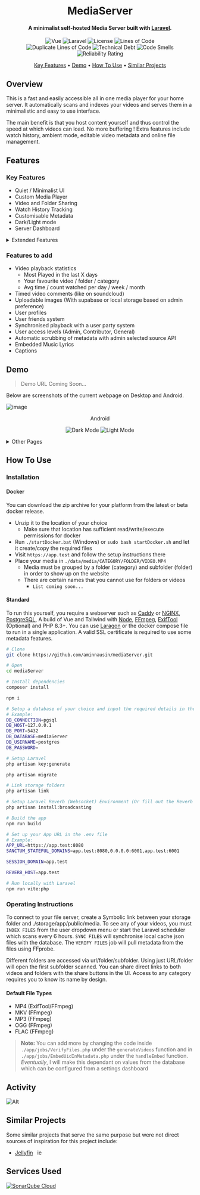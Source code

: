 <h1 align="center" style="display: block; border: none; padding: 0px;">MediaServer</h1>
<!-- <p  align="center"> -->
  <!-- <br>
  <a href="http://www.amitmerchant.com/electron-markdownify"><img src="https://raw.githubusercontent.com/amitmerchant1990/electron-markdownify/master/app/img/markdownify.png" alt="Markdownify" width="200"></a>
  <br> -->
    <!-- # MediaServer -->
  <!-- <br> -->
<!-- </p> -->

#### <p  align="center">A minimalist self-hosted Media Server built with <a href="https://laravel.com/" target="_blank">Laravel</a>. </p>

<p  align="center">
    <img src="https://img.shields.io/badge/vue-v3.5.14-white" alt="Vue">
    <img src="https://img.shields.io/badge/laravel-v11.44-F9322C" alt="Laravel">
    <img src="https://img.shields.io/badge/license-AGPL%20V3-purple" alt="License">
    <img src="https://sonarcloud.io/api/project_badges/measure?project=aminnausin_mediaServer&metric=ncloc" alt="Lines of Code">
    <br/>
    <img src="https://sonarcloud.io/api/project_badges/measure?project=aminnausin_mediaServer&metric=duplicated_lines_density" alt="Duplicate Lines of Code">
    <img src="https://sonarcloud.io/api/project_badges/measure?project=aminnausin_mediaServer&metric=sqale_index" alt="Technical Debt">
    <img src="https://sonarcloud.io/api/project_badges/measure?project=aminnausin_mediaServer&metric=code_smells" alt="Code Smells">
    <img src="https://sonarcloud.io/api/project_badges/measure?project=aminnausin_mediaServer&metric=reliability_rating" alt="Reliability Rating">
</p>

<p  align="center">
  <a href="#features">Key Features</a> •
  <a href="#demo">Demo</a> •
  <a href="#how-to-use">How To Use</a> •
  <a href="#similar-projects">Similar Projects</a>
</p>

<!-- ![screenshot](.gif) -->

## Overview

This is a fast and easily accessible all in one media player for your home server.
It automatically scans and indexes your videos and serves them in a minimalistic and easy to use interface.

The main benefit is that you host content yourself and thus control the speed at which videos can load. No more buffering !
Extra features include watch history, ambient mode, editable video metadata and online file management.

## Features

### Key Features

- Quiet / Minimalist UI
- Custom Media Player
- Video and Folder Sharing
- Watch History Tracking
- Customisable Metadata
- Dark/Light mode
- Server Dashboard

<details>
<summary>Extended Features</summary>

- Quiet / Minimalist UI
- Custom Media Player
  - New UI
  - Music Support (with cover art)
  - Keybinds
    - k (play/pause)
    - j / LeftArrow (rewind 10s)
    - l / rightArrow (fast forward 10s)
    - SHIFT+N (play next)
    - SHIFT+P (play previous)
    - m (mute/unmute)
    - f (full screen/exit full screen)
  - Speed Controls
  - Player Statistics
  - Ambient Background
    - Provides ambient backlight based on video content in darkmode
    - Can be disabled
  - Video Playback Heatmap
    - Shows up after 5 seeks to any point in a video
    - Ranges from 1 to 25 at any 100th point in the video
    - Can be disabled
  - Watch Party UI Demo (upcoming)
- Video and Folder Sharing
  - With video id or folder name in the URL
- Customisable Video Metadata
  - Thumbnail
  - Description
  - Episode / Season number
  - Release Dates
  - Tags
- Customisable Folder Metadata
  - Thumbnail
  - Description
  - Release Dates
  - Studio
- Watch History Tracking
  - Can filter history by any video or folder attribute
- View Counts
  - See how many times you have viewed a video vs everybody else
- Persistent Metadata
  - Moved or reuploaded videos will be matched with pre-existing metadata
- Dark/Light mode
- Server Dashboard
  - Index process manager
  - Library Manager
  - Folder Manager
  - User Manager
  - Server Statistics
  </details>

### Features to add

- Video playback statistics
  - Most Played in the last X days
  - Your favourite video / folder / category
  - Avg time / count watched per day / week / month
- Timed video comments (like on soundcloud)
- Uploadable images (With supabase or local storage based on admin preference)
- User profiles
- User friends system
- Synchronised playback with a user party system
- User access levels (Admin, Contributor, General)
- Automatic scrubbing of metadata with admin selected source API
- Embedded Music Lyrics
- Captions

## Demo

> Demo URL Coming Soon...

Below are screenshots of the current webpage on Desktop and Android.

<!-- ![image](https://github.com/aminnausin/mediaServer/assets/83550431/495ba4cb-0e30-45e3-91b7-d3a3dae454b6) -->
<!-- ![image](https://github.com/aminnausin/mediaServer/assets/83550431/7df9dbe1-efec-4aad-ae64-df857f718480) -->
<!-- (https://github.com/aminnausin/mediaServer/assets/83550431/bdd531b0-85f9-499e-8f96-5d853f080cad)-->
<!-- (https://github.com/aminnausin/mediaServer/assets/83550431/5e99db0d-ca0d-477e-add4-fd2144790165)-->
<!-- |![Dark](https://github.com/user-attachments/assets/f0db341f-c3c8-44d0-8faf-a16e6f958726)|![Light](https://github.com/user-attachments/assets/ed82c114-940b-4ca1-ad8d-d2bab62f1851)| -->
<!--| ![Dark](https://github.com/user-attachments/assets/70c17425-96f2-4516-a7ce-c046d45f90c4) | ![Light](https://github.com/user-attachments/assets/b17d374c-9334-457e-9c49-768d2d38c291) | -->

<!-- ![image](https://github.com/user-attachments/assets/37313603-68b2-46f4-8190-5a0a692acecf)
![image](https://github.com/user-attachments/assets/b7a10430-d98c-4d5c-9a8f-a550434eb9c1) -->

![image](https://github.com/user-attachments/assets/b0b33874-6643-47e7-bcbd-4c16bcfa3f50)

<!--
![Dark](https://github.com/user-attachments/assets/8813ac95-3874-44a5-b1e2-5fc7ef73e768)
![Light](https://github.com/user-attachments/assets/2da8c1ce-41f4-4462-afdb-bf9bc5856db8) -->

<p align="center">
Android
</p>

<p  align="center">
    <img src="https://github.com/user-attachments/assets/dba26693-265f-4fe8-a1b1-c3d62e5f0974" alt="Dark Mode">
    <img src="https://github.com/user-attachments/assets/d6e47258-f6a5-4bc5-9363-a9bff154e813" alt="Light Mode">
</p>

<details>
<summary>Other Pages</summary>

### Music Player

<!-- ![image](https://github.com/user-attachments/assets/6b20b784-e781-45f9-bf3d-5f31947329de)
![image](https://github.com/user-attachments/assets/2b1da093-d026-4db1-b4a4-741be37510e7) -->

![image](https://github.com/user-attachments/assets/59a335c7-9b19-42ba-9bc0-8d0f3c2bf3cf)

### Player Options

![image](https://github.com/user-attachments/assets/23feedaf-74b0-4fe4-b239-804bb4d0f1fe)
![image](https://github.com/user-attachments/assets/05a2e4fd-e1c4-4fce-baed-31c850315a4c)

### Setup Page

![image](https://github.com/user-attachments/assets/6953e236-e93d-45a4-b044-12f973781730)

### Analytics

<!-- ![image](https://github.com/user-attachments/assets/625e29b7-506f-4cf6-890f-ebdff50c6ea0) -->

![image](https://github.com/user-attachments/assets/1b69bd5e-5356-4ef0-931b-b7231b7bb638)

### Library Management

<!--![image](https://github.com/user-attachments/assets/ed5b4cf5-2155-4f90-8d81-b86893ace9c1) -->

![image](https://github.com/user-attachments/assets/01d59dfb-c511-4786-ae92-4784667db84d)

### User Management

<!--![image](https://github.com/user-attachments/assets/ad1addff-e949-48ac-9f8c-f070deda1002 -->

![image](https://github.com/user-attachments/assets/988aa053-9ca8-4ae7-8235-fc344fbd0d0c)

### Task Dashboard

<!--![image](https://github.com/user-attachments/assets/e38cedee-3f74-4c77-8311-74e5a35d7b4e) -->

![image](https://github.com/user-attachments/assets/d7749c4c-b6c1-4e55-8550-535126c2538d)

</details>

## How To Use

### Installation

#### Docker

You can download the zip archive for your platform from the latest or beta docker release.

- Unzip it to the location of your choice
  - Make sure that location has sufficient read/write/execute permissions for docker
- Run `./startDocker.bat` (Windows) or `sudo bash startDocker.sh` and let it create/copy the required files
- Visit `https://app.test` and follow the setup instructions there
- Place your media in `./data/media/CATEGORY/FOLDER/VIDEO.MP4`
  - Media must be grouped by a folder (category) and subfolder (folder) in order to show up on the website
  - There are certain names that you cannot use for folders or videos
    - `List coming soon...`

#### Standard

To run this yourself, you require a webserver such as [Caddy](https://caddyserver.com/) or [NGINX](https://nginx.org/en/index.html), [PostgreSQL](https://www.postgresql.org/), A build of Vue and Tailwind with [Node](https://nodejs.org/en), [FFmpeg](https://www.ffmpeg.org/), [ExifTool](https://exiftool.org/) (Optional) and PHP 8.3+. You can use [Laragon](https://laragon.org/) or the docker compose file to run in a single application. A valid SSL certificate is required to use some metadata features.

```bash
# Clone
git clone https://github.com/aminnausin/mediaServer.git

# Open
cd mediaServer

# Install dependencies
composer install

npm i

# Setup a database of your choice and input the required details in the .env file.
# Example:
DB_CONNECTION=pgsql
DB_HOST=127.0.0.1
DB_PORT=5432
DB_DATABASE=mediaServer
DB_USERNAME=postgres
DB_PASSWORD=

# Setup Laravel
php artisan key:generate

php artisan migrate

# Link storage folders
php artisan link

# Setup Laravel Reverb (Websocket) Environment (Or fill out the Reverb Variables Yourself)
php artisan install:broadcasting

# Build the app
npm run build

# Set up your App URL in the .env file
# Example:
APP_URL=https://app.test:8080
SANCTUM_STATEFUL_DOMAINS=app.test:8080,0.0.0.0:6001,app.test:6001

SESSION_DOMAIN=app.test

REVERB_HOST=app.test

# Run locally with Laravel
npm run vite:php
```

### Operating Instructions

To connect to your file server, create a Symbolic link between your storage folder and ./storage/app/public/media.
To see any of your videos, you must `INDEX FILES` from the user dropdown menu or start the Laravel scheduler which scans
every 6 hours. `SYNC FILES` will synchronise local cache json files with the database. The `VERIFY FILES` job will pull metadata
from the files using FFprobe.

Different folders are accessed via url/folder/subfolder. Using just URL/folder will open the first subfolder scanned.
You can share direct links to both videos and folders with the share buttons in the UI. Access to any category requires you to know its name by design.

#### Default File Types

- MP4 (ExifTool/FFmpeg)
- MKV (FFmpeg)
- MP3 (FFmpeg)
- OGG (FFmpeg)
- FLAC (FFmpeg)

> **Note:**
> You can add more by changing the code inside `./app/jobs/VerifyFiles.php` under the `generateVideos` function and in `./app/jobs/EmbedUidInMetadata.php` under the `handleEmbed` function.
> _Eventually_, I will make this dependant on values from the database which can be configured from a settings dashboard

## Activity

![Alt](https://repobeats.axiom.co/api/embed/fece6050fc62da0ebd2d200f904abaa3d09900dd.svg 'Repobeats analytics image')

## Similar Projects

Some similar projects that serve the same purpose but were not direct sources of inspiration for this project include:

- [Jellyfin](https://github.com/jellyfin/jellyfin) &nbsp; <img src="https://static-00.iconduck.com/assets.00/jellyfin-icon-2048x2048-4rlr467k.png" alt="jellyfin" width=14 height=14>

## Services Used

[![SonarQube Cloud](https://sonarcloud.io/images/project_badges/sonarcloud-dark.svg)](https://sonarcloud.io/summary/new_code?id=aminnausin_mediaServer)
